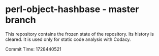 # perl-object-hashbase - master branch

This repository contains the frozen state of the repository.
Its history is cleared. It is used only for static code
analysis with Codacy.

Commit Time: 1728440521